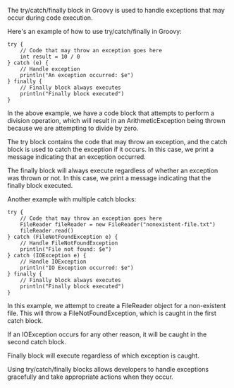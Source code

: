 The try/catch/finally block in Groovy is used to handle exceptions that may occur during code execution. 

Here's an example of how to use try/catch/finally in Groovy:

```
try {
    // Code that may throw an exception goes here
    int result = 10 / 0
} catch (e) {
    // Handle exception
    println("An exception occurred: $e")
} finally {
    // Finally block always executes
    println("Finally block executed")
}
```

In the above example, we have a code block that attempts to perform a division operation, which will result in an ArithmeticException being thrown because we are attempting to divide by zero. 

The try block contains the code that may throw an exception, and the catch block is used to catch the exception if it occurs. In this case, we print a message indicating that an exception occurred. 

The finally block will always execute regardless of whether an exception was thrown or not. In this case, we print a message indicating that the finally block executed. 

Another example with multiple catch blocks:

```
try {
    // Code that may throw an exception goes here
    FileReader fileReader = new FileReader("nonexistent-file.txt")
    fileReader.read()
} catch (FileNotFoundException e) {
    // Handle FileNotFoundException
    println("File not found: $e")
} catch (IOException e) {
    // Handle IOException
    println("IO Exception occurred: $e")
} finally {
    // Finally block always executes
    println("Finally block executed")
}
```

In this example, we attempt to create a FileReader object for a non-existent file. This will throw a FileNotFoundException, which is caught in the first catch block. 

If an IOException occurs for any other reason, it will be caught in the second catch block. 

Finally block will execute regardless of which exception is caught.

Using try/catch/finally blocks allows developers to handle exceptions gracefully and take appropriate actions when they occur.